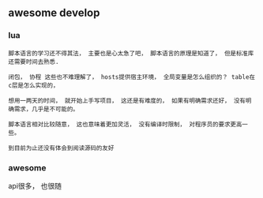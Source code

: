 
## awesome develop

### lua

	脚本语言的学习还不得其法， 主要也是心太急了吧， 脚本语言的原理是知道了， 但是标准库还需要时间去熟悉. 

	闭包， 协程 这些也不难理解了， hosts提供宿主环境， 全局变量是怎么组织的？ table在c层是怎么实现的， 

	想用一两天的时间， 就开始上手写项目， 这还是有难度的， 如果有明确需求还好， 没有明确需求，几乎是不可能的。 

	脚本语言相对比较随意， 这也意味着更加灵活， 没有编译时限制， 对程序员的要求更高一些。 

	到目前为止还没有体会到阅读源码的友好

### awesome

api很多， 也很随
